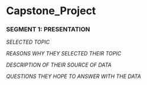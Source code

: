 # Capstone_Project

### SEGMENT 1: PRESENTATION <br>
<i>SELECTED TOPIC</i>



<i>REASONS WHY THEY SELECTED THEIR TOPIC</i>




<i>DESCRIPTION OF THEIR SOURCE OF DATA</i>




<i>QUESTIONS THEY HOPE TO ANSWER WITH THE DATA</i>




